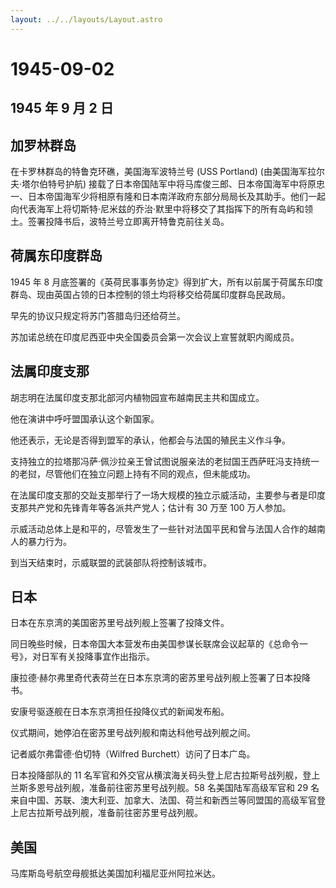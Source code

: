 ```yaml
---
layout: ../../layouts/Layout.astro
---
```


# 1945-09-02

## 1945 年 9 月 2 日

## 加罗林群岛

在卡罗林群岛的特鲁克环礁，美国海军波特兰号 (USS Portland)
(由美国海军拉尔夫·塔尔伯特号护航)
接载了日本帝国陆军中将马库俊三郎、日本帝国海军中将原忠一、日本帝国海军少将相原有隆和日本南洋政府东部分局局长及其助手。他们一起向代表海军上将切斯特·尼米兹的乔治·默里中将移交了其指挥下的所有岛屿和领土。签署投降书后，波特兰号立即离开特鲁克前往关岛。

## 荷属东印度群岛

1945 年 8
月底签署的《英荷民事事务协定》得到扩大，所有以前属于荷属东印度群岛、现由英国占领的日本控制的领土均将移交给荷属印度群岛民政局。

早先的协议只规定将苏门答腊岛归还给荷兰。

苏加诺总统在印度尼西亚中央全国委员会第一次会议上宣誓就职内阁成员。

## 法属印度支那

胡志明在法属印度支那北部河内植物园宣布越南民主共和国成立。

他在演讲中呼吁盟国承认这个新国家。

他还表示，无论是否得到盟军的承认，他都会与法国的殖民主义作斗争。

支持独立的拉塔那冯萨·佩沙拉亲王曾试图说服亲法的老挝国王西萨旺冯支持统一的老挝，尽管他们在独立问题上持有不同的观点，但未能成功。

在法属印度支那的交趾支那举行了一场大规模的独立示威活动，主要参与者是印度支那共产党和先锋青年等各派共产党人；估计有
30 万至 100 万人参加。

示威活动总体上是和平的，尽管发生了一些针对法国平民和曾与法国人合作的越南人的暴力行为。

到当天结束时，示威联盟的武装部队将控制该城市。

## 日本

日本在东京湾的美国密苏里号战列舰上签署了投降文件。

同日晚些时候，日本帝国大本营发布由美国参谋长联席会议起草的《总命令一号》，对日军有关投降事宜作出指示。

康拉德·赫尔弗里奇代表荷兰在日本东京湾的密苏里号战列舰上签署了日本投降书。

安康号驱逐舰在日本东京湾担任投降仪式的新闻发布船。

仪式期间，她停泊在密苏里号战列舰和南达科他号战列舰之间。

记者威尔弗雷德·伯切特（Wilfred Burchett）访问了日本广岛。

日本投降部队的 11
名军官和外交官从横滨海关码头登上尼古拉斯号战列舰，登上兰斯多恩号战列舰，准备前往密苏里号战列舰。58
名美国陆军高级军官和 29
名来自中国、苏联、澳大利亚、加拿大、法国、荷兰和新西兰等同盟国的高级军官登上尼古拉斯号战列舰，准备前往密苏里号战列舰。

## 美国

马库斯岛号航空母舰抵达美国加利福尼亚州阿拉米达。